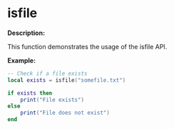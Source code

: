 # isfile

**Description:**

This function demonstrates the usage of the isfile API.

**Example:**

```lua
-- Check if a file exists
local exists = isfile("somefile.txt")

if exists then
    print("File exists")
else
    print("File does not exist")
end
```
